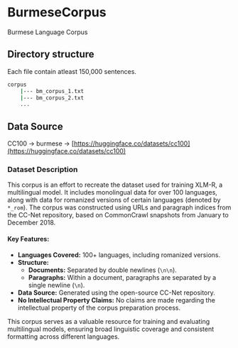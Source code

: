 # BurmeseCorpus
Burmese Language Corpus

## Directory structure

Each file contain atleast 150,000 sentences.

```bash
corpus
    |--- bm_corpus_1.txt
    |--- bm_corpus_2.txt
    ...
```

## Data Source

CC100 -> burmese -> [https://huggingface.co/datasets/cc100](https://huggingface.co/datasets/cc100)

### Dataset Description

This corpus is an effort to recreate the dataset used for training XLM-R, a multilingual model. It includes monolingual data for over 100 languages, along with data for romanized versions of certain languages (denoted by `*_rom`). The corpus was constructed using URLs and paragraph indices from the CC-Net repository, based on CommonCrawl snapshots from January to December 2018.

#### Key Features:

- **Languages Covered:** 100+ languages, including romanized versions.
- **Structure:** 
  - **Documents:** Separated by double newlines (`\n\n`).
  - **Paragraphs:** Within a document, paragraphs are separated by a single newline (`\n`).
- **Data Source:** Generated using the open-source CC-Net repository.
- **No Intellectual Property Claims:** No claims are made regarding the intellectual property of the corpus preparation process.

This corpus serves as a valuable resource for training and evaluating multilingual models, ensuring broad linguistic coverage and consistent formatting across different languages.

